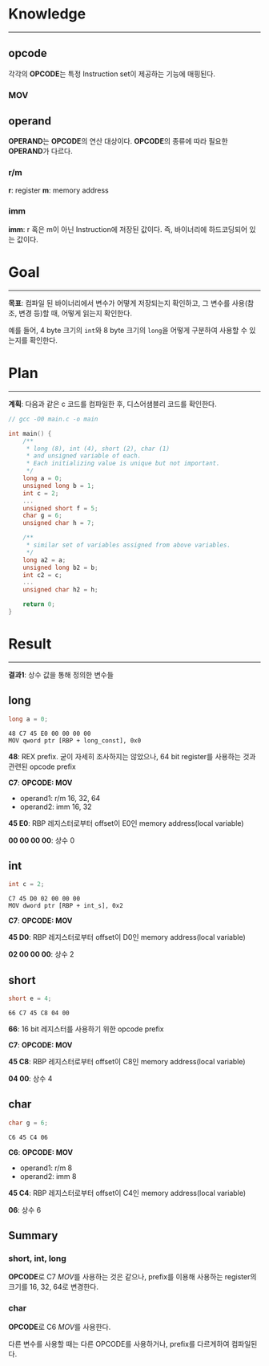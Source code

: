 # Knowledge
---
## opcode
각각의 **OPCODE**는 특정 Instruction set이 제공하는 기능에 매핑된다.
### MOV
## operand
**OPERAND**는 **OPCODE**의 연산 대상이다. **OPCODE**의 종류에 따라 필요한 **OPERAND**가 다르다.
### r/m
**r**: register
**m**: memory address
### imm
**imm**: r 혹은 m이 아닌 Instruction에 저장된 값이다. 즉, 바이너리에 하드코딩되어 있는 값이다.


# Goal
---

**목표**: 컴파일 된 바이너리에서 변수가 어떻게 저장되는지 확인하고, 그 변수를 사용(참조, 변경 등)할 때, 어떻게 읽는지 확인한다.

예를 들어, 4 byte 크기의 `int`와 8 byte 크기의 `long`을 어떻게 구분하여 사용할 수 있는지를 확인한다.

# Plan
---
**계획**: 다음과 같은 c 코드를 컴파일한 후, 디스어샘블리 코드를 확인한다.
```c
// gcc -O0 main.c -o main

int main() {
    /**
     * long (8), int (4), short (2), char (1)
     * and unsigned variable of each.
     * Each initializing value is unique but not important.
     */
    long a = 0;
    unsigned long b = 1;
    int c = 2;
    ...
    unsigned short f = 5;
    char g = 6;
    unsigned char h = 7;

    /**
     * similar set of variables assigned from above variables.
     */
    long a2 = a;
    unsigned long b2 = b;
    int c2 = c;
    ...
    unsigned char h2 = h;

    return 0;
}
```
# Result
---
**결과1**: 상수 값을 통해 정의한 변수들

## long
```c
long a = 0;
```
```
48 C7 45 E0 00 00 00 00
MOV qword ptr [RBP + long_const], 0x0
```
**48**: REX prefix. 굳이 자세히 조사하지는 않았으나, 64 bit register를 사용하는 것과 관련된 opcode prefix

**C7**: **OPCODE: MOV**
- operand1: r/m 16, 32, 64
- operand2: imm 16, 32

**45 E0**: RBP 레지스터로부터 offset이 E0인 memory address(local variable)

**00 00 00 00**: 상수 0

## int

```c
int c = 2;
```
```
C7 45 D0 02 00 00 00
MOV dword ptr [RBP + int_s], 0x2
```

**C7**: **OPCODE: MOV**

**45 D0**: RBP 레지스터로부터 offset이 D0인 memory address(local variable)

**02 00 00 00**: 상수 2

## short

```c
short e = 4;
```
```
66 C7 45 C8 04 00
```

**66**: 16 bit 레지스터를 사용하기 위한 opcode prefix

**C7**: **OPCODE: MOV**

**45 C8**: RBP 레지스터로부터 offset이 C8인 memory address(local variable)

**04 00**: 상수 4

## char

```c
char g = 6;
```
```
C6 45 C4 06
```

**C6**: **OPCODE: MOV**
- operand1: r/m 8
- operand2: imm 8

**45 C4**: RBP 레지스터로부터 offset이 C4인 memory address(local variable)

**06**: 상수 6

## Summary

### short, int, long
**OPCODE**로 C7 *MOV*를 사용하는 것은 같으나, prefix를 이용해 사용하는 register의 크기를 16, 32, 64로 변경한다.

### char
**OPCODE**로 C6 *MOV*를 사용한다.

다른 변수를 사용할 때는 다른 OPCODE를 사용하거나, prefix를 다르게하여 컴파일된다.

